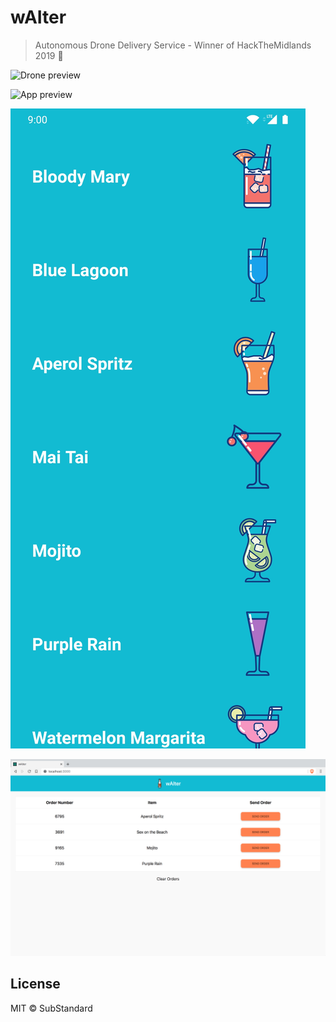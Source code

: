 # wAIter

> Autonomous Drone Delivery Service - Winner of HackTheMidlands 2019 🍹

![Drone preview](./drone-preview.gif)

![App preview](/Users/pavsidhu/Downloads/IMG_20191027_121115.jpg)

![App preview](./app-preview.jpg)

![Website preview](./website-preview.png)

## License

MIT © SubStandard
